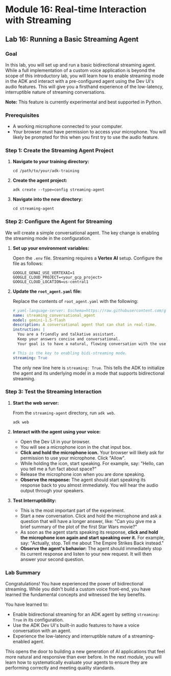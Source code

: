 # Module 16: Real-time Interaction with Streaming

## Lab 16: Running a Basic Streaming Agent

### Goal

In this lab, you will set up and run a basic bidirectional streaming agent. While a full implementation of a custom voice application is beyond the scope of this introductory lab, you will learn how to enable streaming mode in the ADK and interact with a pre-configured agent using the Dev UI's audio features. This will give you a firsthand experience of the low-latency, interruptible nature of streaming conversations.

**Note:** This feature is currently experimental and best supported in Python.

### Prerequisites

*   A working microphone connected to your computer.
*   Your browser must have permission to access your microphone. You will likely be prompted for this when you first try to use the audio feature.

### Step 1: Create the Streaming Agent Project

1.  **Navigate to your training directory:**

    ```shell
    cd /path/to/your/adk-training
    ```

2.  **Create the agent project:**

    ```shell
    adk create --type=config streaming-agent
    ```

3.  **Navigate into the new directory:**

    ```shell
    cd streaming-agent
    ```

### Step 2: Configure the Agent for Streaming

We will create a simple conversational agent. The key change is enabling the streaming mode in the configuration.

1.  **Set up your environment variables:**

    Open the `.env` file. Streaming requires a **Vertex AI** setup. Configure the file as follows:
    ```
    GOOGLE_GENAI_USE_VERTEXAI=1
    GOOGLE_CLOUD_PROJECT=<your_gcp_project>
    GOOGLE_CLOUD_LOCATION=us-central1
    ```

2.  **Update the `root_agent.yaml` file:**

    Replace the contents of `root_agent.yaml` with the following:

    ```yaml
    # yaml-language-server: $schema=https://raw.githubusercontent.com/google/adk-python/refs/heads/main/src/google/adk/agents/config_schemas/AgentConfig.json
    name: streaming_conversational_agent
    model: gemini-1.5-flash
    description: A conversational agent that can chat in real-time.
    instruction: |
      You are a friendly and talkative assistant.
      Keep your answers concise and conversational.
      Your goal is to have a natural, flowing conversation with the user.
    
    # This is the key to enabling bidi-streaming mode.
    streaming: True
    ```
    The only new line here is `streaming: True`. This tells the ADK to initialize the agent and its underlying model in a mode that supports bidirectional streaming.

### Step 3: Test the Streaming Interaction

1.  **Start the web server:**

    From the `streaming-agent` directory, run `adk web`.

    ```shell
    adk web
    ```

2.  **Interact with the agent using your voice:**
    *   Open the Dev UI in your browser.
    *   You will see a microphone icon in the chat input box.
    *   **Click and hold the microphone icon.** Your browser will likely ask for permission to use your microphone. Click "Allow".
    *   While holding the icon, start speaking. For example, say: "Hello, can you tell me a fun fact about space?"
    *   Release the microphone icon when you are done speaking.
    *   **Observe the response:** The agent should start speaking its response back to you almost immediately. You will hear the audio output through your speakers.

3.  **Test Interruptibility:**
    *   This is the most important part of the experiment.
    *   Start a new conversation. Click and hold the microphone and ask a question that will have a longer answer, like: "Can you give me a brief summary of the plot of the first Star Wars movie?"
    *   As soon as the agent starts speaking its response, **click and hold the microphone icon again and start speaking over it.** For example, say: "Actually, stop. Tell me about The Empire Strikes Back instead."
    *   **Observe the agent's behavior:** The agent should immediately stop its current response and listen to your new request. It will then answer your second question.

### Lab Summary

Congratulations! You have experienced the power of bidirectional streaming. While you didn't build a custom voice front-end, you have learned the fundamental concepts and witnessed the key benefits.

You have learned to:
*   Enable bidirectional streaming for an ADK agent by setting `streaming: True` in its configuration.
*   Use the ADK Dev UI's built-in audio features to have a voice conversation with an agent.
*   Experience the low-latency and interruptible nature of a streaming-enabled agent.

This opens the door to building a new generation of AI applications that feel more natural and responsive than ever before. In the next module, you will learn how to systematically evaluate your agents to ensure they are performing correctly and meeting quality standards.
